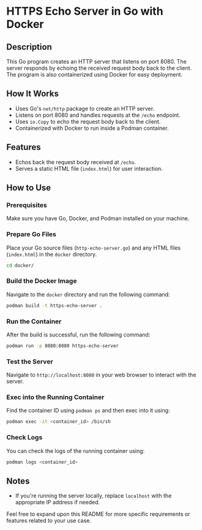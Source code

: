 # HTTPS Echo Server in Go with Docker

## Description

This Go program creates an HTTP server that listens on port 8080. The server responds by echoing the received request body back to the client. The program is also containerized using Docker for easy deployment.

## How It Works

- Uses Go's `net/http` package to create an HTTP server.
- Listens on port 8080 and handles requests at the `/echo` endpoint.
- Uses `io.Copy` to echo the request body back to the client.
- Containerized with Docker to run inside a Podman container.

## Features

- Echos back the request body received at `/echo`.
- Serves a static HTML file (`index.html`) for user interaction.
  
## How to Use

### Prerequisites

Make sure you have Go, Docker, and Podman installed on your machine.

### Prepare Go Files

Place your Go source files (`http-echo-server.go`) and any HTML files (`index.html`) in the `docker` directory.

```bash
cd docker/
```

### Build the Docker Image

Navigate to the `docker` directory and run the following command:

```bash
podman build -t https-echo-server .
```

### Run the Container

After the build is successful, run the following command:

```bash
podman run -p 8080:8080 https-echo-server
```

### Test the Server

Navigate to `http://localhost:8080` in your web browser to interact with the server.

### Exec into the Running Container

Find the container ID using `podman ps` and then exec into it using:

```bash
podman exec -it <container_id> /bin/sh
```

### Check Logs

You can check the logs of the running container using:

```bash
podman logs <container_id>
```

## Notes

- If you're running the server locally, replace `localhost` with the appropriate IP address if needed.

Feel free to expand upon this README for more specific requirements or features related to your use case.
